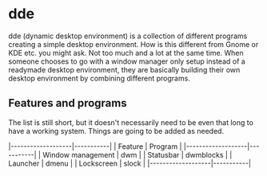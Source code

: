 # dde
dde (dynamic desktop environment) is a collection of different programs creating a simple desktop environment. How is this different from Gnome or KDE etc. you might ask. Not too much and a lot at the same time. When someone chooses to go with a window manager only setup instead of a readymade desktop environment, they are basically building their own desktop environment by combining different programs.

## Features and programs
The list is still short, but it doesn't necessarily need to be even that long to have a working system. Things are going to be added as needed.

|-------------------|-----------|
| Feature           | Program   |
|-------------------|-----------|
| Window management | dwm       |
| Statusbar         | dwmblocks |
| Launcher          | dmenu     |
| Lockscreen        | slock     |
|-------------------|-----------|

